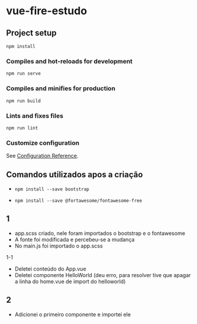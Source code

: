 # vue-fire-estudo

## Project setup
```
npm install
```

### Compiles and hot-reloads for development
```
npm run serve
```

### Compiles and minifies for production
```
npm run build
```

### Lints and fixes files
```
npm run lint
```

### Customize configuration
See [Configuration Reference](https://cli.vuejs.org/config/).

## Comandos utilizados apos a criação

- `npm install --save bootstrap`

- `npm install --save @fortawesome/fontawesome-free`

## 1

- app.scss criado, nele foram importados o bootstrap e o fontawesome
- A fonte foi modificada e percebeu-se a mudança
- No main.js foi importado o app.scss

1-1
- Deletei conteúdo do App.vue
- Deletei componente HelloWorld (deu erro, para resolver tive que apagar a linha do home.vue de import do helloworld)

## 2

- Adicionei o primeiro componente e importei ele
